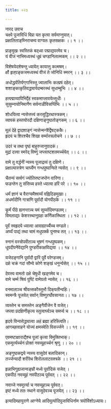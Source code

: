 ```yaml
---
title: ०२३

---
```

नारद उवाच  
चक्ष्ये पूजाविधिं विप्रा यत कृत्वा सर्वमाप्नुयात्।  
प्रक्षालिताङ्‌घ्निराचम्य वाग्यतः कृतसक्षकः ।। १ ।।  
  
प्राङ्‌मुखः स्वस्तिकं बद्‌ध्वा पद्माद्यपरमेव च।  
यं वीजं नाभिमध्यस्थं धूम्रं चण्डानिलात्मकम् ।। २ ।।  
  
विशेषयेदशेषन्तु ध्यायेत् कायात्तु कल्मषम्।  
क्षौं हृत्‌पङ्कजमध्यस्थं वीजं ते जोनिधिं स्मरन् ।। ३ ।।  
  
अधोद्धर्वतिर्यग्‌गाभिस्तु ज्वालाभिः कल्प्रषं दहेत्।  
शशाङ्काकृतिवद्ध्यायेदम्बरस्थं सुधाम्बुभिः ।। ४ ।।  
  
हत्पद्माव्यापिभिर्द्देहं स्वकमाप्लावयेत्सुधीः ।  
सुसुम्नायोनिमार्गेण सर्वनाडीविसर्प्पिभिः ।। ५ ।।  
  
शोधयित्वा न्यसेत्तत्त्वं करसुद्धिरथास्त्रकम्।  
व्यापकं हस्तयोरदौ दक्षिणाङ्गुष्ठतोङ्गकम् ।। ६ ।।  
  
मूलं देहे द्वादशाङ्गं न्यसेन्मन्त्रैर्द्विषट्‌ककैः।  
हृदयं च शिरश्चैव शिखा वर्म्मास्त्रलोचने ।। ७ ।।  
  
उदरं च तथा पृष्ठं बाहुरुजानुपादकं।  
मुद्रां दत्त्वा स्मरेद् विष्णुं जप्त्वाष्टशतमर्च्चयेत् ।। ८ ।।  
  
वामे तु वर्द्धनीं न्यस्य पूजाद्रव्यं तु दक्षिणे।  
प्रक्षाल्यास्त्रेण चार्घ्येण गन्धपुष्पान्विते न्यसेत् ।। ९ ।।  
  
चैतन्यं सर्व्वगं ज्योतिरष्टजप्तेन वारिणा।  
फडन्तेन तु संसिच्य हस्ते ध्यात्वा हरिं परे ।। १० ।।  
  
धर्मं ज्ञानं च वैराग्यमैश्वर्य्यं वह्निदिङमुखाः।  
अधर्मादीनि गात्राणि पूर्वादौ योगपीठके ।। ११ ।।  
  
कूर्मं पीठे ह्यनन्तञ्च यमं सूर्य्यादिमण्डलम्।  
विमलाद्याः केशरस्थानुग्रहा कर्णिकास्थिता ।। १२ ।।  
  
पूर्वं स्वहृदये ध्यात्वा आवाह्यार्च्चैच्च मण्डले।  
अर्घ्यं पाद्यं तथा चामं मधुपर्क्कं पुनश्च तत् ।। १३ ।।  
  
स्नानं वस्त्रोपवीतञ्च भूषणं गन्धपुष्पकम्।  
धूपदीपनैवेद्यानि पुण्डरीकाक्षविद्यया ।। १४ ।।  
  
यजेदङ्गानि पूर्वादौ द्वारि पूर्वे परेण्डजम्।  
दक्षे चक्रं गदां सौम्ये कोणे शङ्खं धनुर्न्यसेत् ।। १५ ।।  
  
देवस्य वामतो दक्षे चेषुधी खड्‌गमेव च।  
वामे चर्म्म श्रियं पुष्टिं वामेग्रतो न्यसेत् ।। १६ ।।  
  
वनमालाञ्च श्रीवत्सकौस्तुभौ दिक्‌पतीन्वहिः।  
स्वमन्त्रैः पूजयेत् सर्वान् विष्णुरर्घोवसानतः।। १७ ।।  
  
व्यस्तेन च समस्तेन अङ्गैर्वीजेन वै यजेत्।  
जप्त्वा प्रदक्षिणीकृत्य स्तुत्वार्घ्यञ्च समर्प्य च ।। १८ ।।  
  
हृदये विन्यसेद्ध्यात्वा अहं ब्रह्मा हरिस्त्विति।  
आगच्छावाहने योज्यं क्षमस्वेति विसर्ज्जने ।। १९ ।।  
  
एवमष्टाक्षाराद्यैश्च पूजां कृत्वा विमुक्तिभाक्।  
एकमूर्त्त्यर्च्चनं प्रोक्तं नवव्यूहार्च्चनं श्रृणु ।। २० ।।  
  
अङ्गुष्ठकद्वये न्यस्य वासुदेवं बलादिकान्।  
तर्ज्जन्यादौ शरीरेथ शिरोललाटवक्त्रके ।। २१ ।।  
  
हृन्नाभिगुह्यजान्वङ्‌घ्रौ मध्ये पूर्वादिकं यजेत् ।  
एकपीठं नवव्यूहं नवपीठञ्च पूर्ववत् ।। २२ ।।  
  
नवाव्जे नवमूर्त्त्या च नवव्यूहञ्च पूर्ववत्।  
इष्टं मध्ये ततः स्थाने वासुदेवञ्च पूजयेत् ।। २३ ।।  
  
इत्यादिमहापुराणे आग्नेये आदिमूर्त्यादिपूजाविधिर्नाम त्रयोविंशोऽध्यायः।